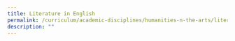 ```yaml
---
title: Literature in English
permalink: /curriculum/academic-disciplines/humanities-n-the-arts/literature-in-english/
description: ""
---
```

